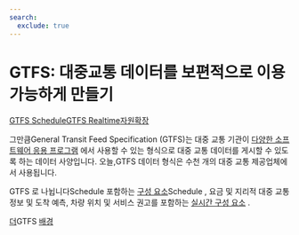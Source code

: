 ```yaml
---
search:
  exclude: true
---
```


# GTFS: 대중교통 데이터를 보편적으로 이용 가능하게 만들기

<div class="landing-page">
    <a class="button" href="schedule">GTFS Schedule</a><a class="button" href="realtime">GTFS Realtime</a><a class="button" href="resources">자원</a><a class="button" href="extensions">확장</a>
</div>

그만큼General Transit Feed Specification (GTFS)는 대중 교통 기관이 [다양한 소프트웨어 응용 프로그램](resources/apps) 에서 사용할 수 있는 형식으로 대중 교통 데이터를 게시할 수 있도록 하는 데이터 사양입니다. 오늘,GTFS 데이터 형식은 수천 개의 대중 교통 제공업체에서 사용됩니다.

GTFS 로 나뉩니다Schedule 포함하는 [구성 요소](schedule)Schedule , 요금 및 지리적 대중 교통 정보 및 도착 예측, 차량 위치 및 서비스 권고를 포함하는 [실시간 구성 요소](realtime) .

[더](background.md)GTFS [배경](background.md)
